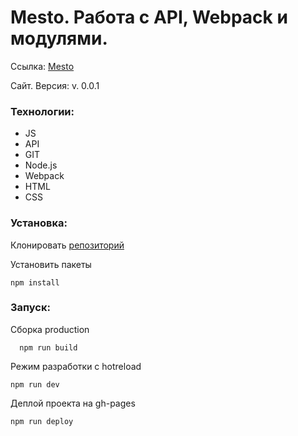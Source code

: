# Mesto. Работа с API, Webpack и модулями.

Ссылка: [Mesto](https://InInferno.github.io/mesto/ "Место")

Сайт. Версия: v. 0.0.1

### Технологии: 
- JS 
- API
- GIT
- Node.js
- Webpack
- HTML
- CSS


### Установка:

Клонировать [репозиторий](https://github.com/InInferno/mestoFrontend.git)

Установить пакеты

    npm install

### Запуск:

Сборка production

      npm run build
      
Режим разработки с hotreload

    npm run dev
    
Деплой проекта на gh-pages

    npm run deploy
